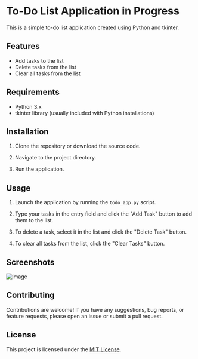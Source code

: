 # To-Do List Application in Progress

This is a simple to-do list application created using Python and tkinter.

## Features

- Add tasks to the list
- Delete tasks from the list
- Clear all tasks from the list

## Requirements

- Python 3.x
- tkinter library (usually included with Python installations)

## Installation

1. Clone the repository or download the source code.


2. Navigate to the project directory.


3. Run the application.



## Usage

1. Launch the application by running the `todo_app.py` script.

2. Type your tasks in the entry field and click the "Add Task" button to add them to the list.

3. To delete a task, select it in the list and click the "Delete Task" button.

4. To clear all tasks from the list, click the "Clear Tasks" button.

## Screenshots
![image](https://github.com/GeorginaMampuru/PythonProjects/assets/66384787/eb04bb45-2f8a-4ce3-8f8c-130cdec858cd)


## Contributing

Contributions are welcome! If you have any suggestions, bug reports, or feature requests, please open an issue or submit a pull request.

## License

This project is licensed under the [MIT License](LICENSE).



